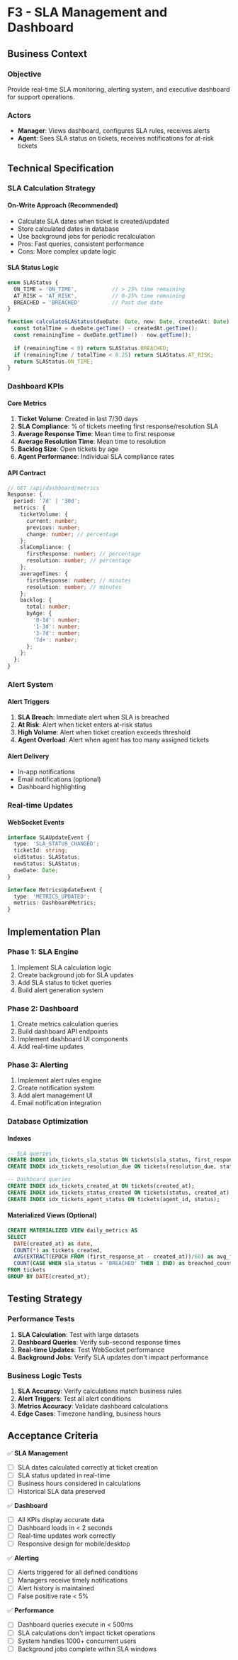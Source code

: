 # F3 - SLA Management and Dashboard

## Business Context

### Objective
Provide real-time SLA monitoring, alerting system, and executive dashboard for support operations.

### Actors
- **Manager**: Views dashboard, configures SLA rules, receives alerts
- **Agent**: Sees SLA status on tickets, receives notifications for at-risk tickets

## Technical Specification

### SLA Calculation Strategy

#### On-Write Approach (Recommended)
- Calculate SLA dates when ticket is created/updated
- Store calculated dates in database
- Use background jobs for periodic recalculation
- Pros: Fast queries, consistent performance
- Cons: More complex update logic

#### SLA Status Logic
```typescript
enum SLAStatus {
  ON_TIME = 'ON_TIME',           // > 25% time remaining
  AT_RISK = 'AT_RISK',           // 0-25% time remaining
  BREACHED = 'BREACHED'          // Past due date
}

function calculateSLAStatus(dueDate: Date, now: Date, createdAt: Date): SLAStatus {
  const totalTime = dueDate.getTime() - createdAt.getTime();
  const remainingTime = dueDate.getTime() - now.getTime();
  
  if (remainingTime < 0) return SLAStatus.BREACHED;
  if (remainingTime / totalTime < 0.25) return SLAStatus.AT_RISK;
  return SLAStatus.ON_TIME;
}
```

### Dashboard KPIs

#### Core Metrics
1. **Ticket Volume**: Created in last 7/30 days
2. **SLA Compliance**: % of tickets meeting first response/resolution SLA
3. **Average Response Time**: Mean time to first response
4. **Average Resolution Time**: Mean time to resolution
5. **Backlog Size**: Open tickets by age
6. **Agent Performance**: Individual SLA compliance rates

#### API Contract
```typescript
// GET /api/dashboard/metrics
Response: {
  period: '7d' | '30d';
  metrics: {
    ticketVolume: {
      current: number;
      previous: number;
      change: number; // percentage
    };
    slaCompliance: {
      firstResponse: number; // percentage
      resolution: number; // percentage
    };
    averageTimes: {
      firstResponse: number; // minutes
      resolution: number; // minutes
    };
    backlog: {
      total: number;
      byAge: {
        '0-1d': number;
        '1-3d': number;
        '3-7d': number;
        '7d+': number;
      };
    };
  };
}
```

### Alert System

#### Alert Triggers
1. **SLA Breach**: Immediate alert when SLA is breached
2. **At Risk**: Alert when ticket enters at-risk status
3. **High Volume**: Alert when ticket creation exceeds threshold
4. **Agent Overload**: Alert when agent has too many assigned tickets

#### Alert Delivery
- In-app notifications
- Email notifications (optional)
- Dashboard highlighting

### Real-time Updates

#### WebSocket Events
```typescript
interface SLAUpdateEvent {
  type: 'SLA_STATUS_CHANGED';
  ticketId: string;
  oldStatus: SLAStatus;
  newStatus: SLAStatus;
  dueDate: Date;
}

interface MetricsUpdateEvent {
  type: 'METRICS_UPDATED';
  metrics: DashboardMetrics;
}
```

## Implementation Plan

### Phase 1: SLA Engine
1. Implement SLA calculation logic
2. Create background job for SLA updates
3. Add SLA status to ticket queries
4. Build alert generation system

### Phase 2: Dashboard
1. Create metrics calculation queries
2. Build dashboard API endpoints
3. Implement dashboard UI components
4. Add real-time updates

### Phase 3: Alerting
1. Implement alert rules engine
2. Create notification system
3. Add alert management UI
4. Email notification integration

### Database Optimization

#### Indexes
```sql
-- SLA queries
CREATE INDEX idx_tickets_sla_status ON tickets(sla_status, first_response_due);
CREATE INDEX idx_tickets_resolution_due ON tickets(resolution_due, status);

-- Dashboard queries
CREATE INDEX idx_tickets_created_at ON tickets(created_at);
CREATE INDEX idx_tickets_status_created ON tickets(status, created_at);
CREATE INDEX idx_tickets_agent_status ON tickets(agent_id, status);
```

#### Materialized Views (Optional)
```sql
CREATE MATERIALIZED VIEW daily_metrics AS
SELECT 
  DATE(created_at) as date,
  COUNT(*) as tickets_created,
  AVG(EXTRACT(EPOCH FROM (first_response_at - created_at))/60) as avg_first_response_minutes,
  COUNT(CASE WHEN sla_status = 'BREACHED' THEN 1 END) as breached_count
FROM tickets
GROUP BY DATE(created_at);
```

## Testing Strategy

### Performance Tests
1. **SLA Calculation**: Test with large datasets
2. **Dashboard Queries**: Verify sub-second response times
3. **Real-time Updates**: Test WebSocket performance
4. **Background Jobs**: Verify SLA updates don't impact performance

### Business Logic Tests
1. **SLA Accuracy**: Verify calculations match business rules
2. **Alert Triggers**: Test all alert conditions
3. **Metrics Accuracy**: Validate dashboard calculations
4. **Edge Cases**: Timezone handling, business hours

## Acceptance Criteria

✅ **SLA Management**
- [ ] SLA dates calculated correctly at ticket creation
- [ ] SLA status updated in real-time
- [ ] Business hours considered in calculations
- [ ] Historical SLA data preserved

✅ **Dashboard**
- [ ] All KPIs display accurate data
- [ ] Dashboard loads in < 2 seconds
- [ ] Real-time updates work correctly
- [ ] Responsive design for mobile/desktop

✅ **Alerting**
- [ ] Alerts triggered for all defined conditions
- [ ] Managers receive timely notifications
- [ ] Alert history is maintained
- [ ] False positive rate < 5%

✅ **Performance**
- [ ] Dashboard queries execute in < 500ms
- [ ] SLA calculations don't impact ticket operations
- [ ] System handles 1000+ concurrent users
- [ ] Background jobs complete within SLA windows
